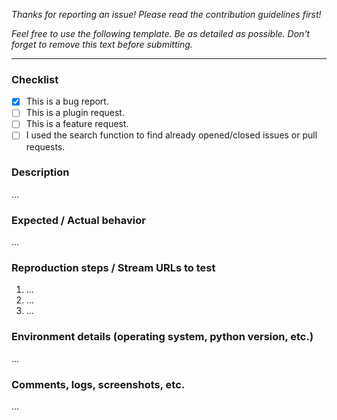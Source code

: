 *Thanks for reporting an issue!*
*Please read the contribution guidelines first!*

*Feel free to use the following template. Be as detailed as possible.*
*Don't forget to remove this text before submitting.*

----

### Checklist

- [x] This is a bug report.
- [ ] This is a plugin request.
- [ ] This is a feature request.
- [ ] I used the search function to find already opened/closed issues or pull requests.

### Description

...

### Expected / Actual behavior

...

### Reproduction steps / Stream URLs to test

1. ...
2. ...
3. ...

### Environment details (operating system, python version, etc.)

...

### Comments, logs, screenshots, etc.

...
